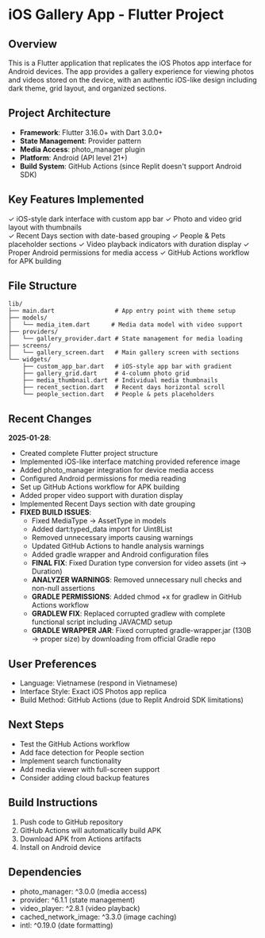 # iOS Gallery App - Flutter Project

## Overview
This is a Flutter application that replicates the iOS Photos app interface for Android devices. The app provides a gallery experience for viewing photos and videos stored on the device, with an authentic iOS-like design including dark theme, grid layout, and organized sections.

## Project Architecture
- **Framework**: Flutter 3.16.0+ with Dart 3.0.0+
- **State Management**: Provider pattern
- **Media Access**: photo_manager plugin
- **Platform**: Android (API level 21+)
- **Build System**: GitHub Actions (since Replit doesn't support Android SDK)

## Key Features Implemented
✓ iOS-style dark interface with custom app bar
✓ Photo and video grid layout with thumbnails  
✓ Recent Days section with date-based grouping
✓ People & Pets placeholder sections
✓ Video playback indicators with duration display
✓ Proper Android permissions for media access
✓ GitHub Actions workflow for APK building

## File Structure
```
lib/
├── main.dart                 # App entry point with theme setup
├── models/
│   └── media_item.dart      # Media data model with video support
├── providers/
│   └── gallery_provider.dart # State management for media loading
├── screens/
│   └── gallery_screen.dart   # Main gallery screen with sections
└── widgets/
    ├── custom_app_bar.dart   # iOS-style app bar with gradient
    ├── gallery_grid.dart     # 4-column photo grid
    ├── media_thumbnail.dart  # Individual media thumbnails
    ├── recent_section.dart   # Recent days horizontal scroll
    └── people_section.dart   # People & pets placeholders
```

## Recent Changes
**2025-01-28**: 
- Created complete Flutter project structure
- Implemented iOS-like interface matching provided reference image
- Added photo_manager integration for device media access
- Configured Android permissions for media reading
- Set up GitHub Actions workflow for APK building
- Added proper video support with duration display
- Implemented Recent Days section with date grouping
- **FIXED BUILD ISSUES**: 
  - Fixed MediaType → AssetType in models
  - Added dart:typed_data import for Uint8List  
  - Removed unnecessary imports causing warnings
  - Updated GitHub Actions to handle analysis warnings
  - Added gradle wrapper and Android configuration files
  - **FINAL FIX**: Fixed Duration type conversion for video assets (int → Duration)
  - **ANALYZER WARNINGS**: Removed unnecessary null checks and non-null assertions
  - **GRADLE PERMISSIONS**: Added chmod +x for gradlew in GitHub Actions workflow
  - **GRADLEW FIX**: Replaced corrupted gradlew with complete functional script including JAVACMD setup
  - **GRADLE WRAPPER JAR**: Fixed corrupted gradle-wrapper.jar (130B → proper size) by downloading from official Gradle repo

## User Preferences
- Language: Vietnamese (respond in Vietnamese)
- Interface Style: Exact iOS Photos app replica
- Build Method: GitHub Actions (due to Replit Android SDK limitations)

## Next Steps
- Test the GitHub Actions workflow
- Add face detection for People section
- Implement search functionality
- Add media viewer with full-screen support
- Consider adding cloud backup features

## Build Instructions
1. Push code to GitHub repository
2. GitHub Actions will automatically build APK
3. Download APK from Actions artifacts
4. Install on Android device

## Dependencies
- photo_manager: ^3.0.0 (media access)
- provider: ^6.1.1 (state management) 
- video_player: ^2.8.1 (video playback)
- cached_network_image: ^3.3.0 (image caching)
- intl: ^0.19.0 (date formatting)